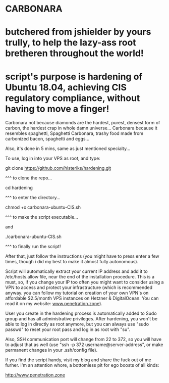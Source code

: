 # CARBONARA                     
# butchered from jshielder by yours trully, to help the lazy-ass root bretheren throughout the world!
# script's purpose is hardening of Ubuntu 18.04, achieving CIS regulatory compliance, without having to move a finger!
                                               
Carbonara not because diamonds are the hardest, purest, densest form of carbon, the hardest crap in whole damn universe...
Carbonara because it resembles spaghetti, Spaghetti Carbonara, trashy food made from carbonized bacon, spaghetti and eggs...

Also, it's done in 5 mins, same as just mentioned specialty...

To use, log in into your VPS as root, and type:

git clone https://github.com/histeriks/hardening.git

^^^ to clone the repo...

cd hardening

^^^ to enter the directory...

chmod +x carbonara-ubuntu-CIS.sh

^^^ to make the script executable...

and

./carbonara-ubuntu-CIS.sh

^^^ to finally run the script!

After that, just follow the instructions (you might have to press enter a few times, though i did my best to make it almost fully autonomous).

Script will automatically extract your current IP address and add it to /etc/hosts.allow file, near the end of the installation procedure. This is a must, so, if you change your IP too often you might want to consider using a VPN to access and protect your infrastructure (which is recommended anyway. you can follow my tutorial on creation of your own VPN's on affordable $2.5/month VPS instances on Hetzner & DigitalOcean. You can read it on my website: www.penetration.zone).

User you create in the hardening process is automatically added to Sudo group and has all administrative privileges. After hardening, you won't be able to log in directly as root anymore, but you can always use "sudo passwd" to reset your root pass and log in as root with "su".

Also, SSH communication port will change from 22 to 372, so you will have to adjust that as well (use "ssh -p 372 username@server-address", or make permanent changes in your .ssh/config file).

If you find the script handy, visit my blog and share the fuck out of me furher. I'm an attention whore, a bottomless pit for ego boosts of all kinds:

http://www.penetration.zone
